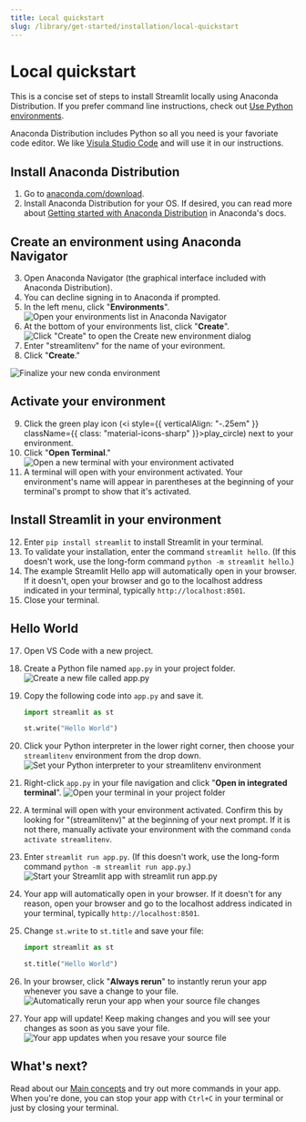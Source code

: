 ```yaml
---
title: Local quickstart
slug: /library/get-started/installation/local-quickstart
---
```


# Local quickstart

This is a concise set of steps to install Streamlit locally using Anaconda Distribution. If you prefer command line instructions, check out [Use Python environments](/library/get-started/installation/use-python-environments).

Anaconda Distribution includes Python so all you need is your favoriate code editor. We like [Visula Studio Code](https://code.visualstudio.com/download) and will use it in our instructions.

## Install Anaconda Distribution

1. Go to [anaconda.com/download](https://www.anaconda.com/download).
2. Install Anaconda Distribution for your OS. If desired, you can read more about [Getting started with Anaconda Distribution](https://docs.anaconda.com/free/anaconda/getting-started/) in Anaconda's docs.

## Create an environment using Anaconda Navigator

3. Open Anaconda Navigator (the graphical interface included with Anaconda Distribution).
4. You can decline signing in to Anaconda if prompted.
5. In the left menu, click "**Environments**".
   ![Open your environments list in Anaconda Navigator](/images/get-started/Anaconda-Navigator-environment-1.png)
6. At the bottom of your environments list, click "**Create**".
   ![Click "Create" to open the Create new environment dialog](/images/get-started/Anaconda-Navigator-environment-2-create.png)
7. Enter "streamlitenv" for the name of your evironment.
8. Click "**Create**."

<div style={{ maxWidth: '50%', margin: 'auto' }}>
    <Image alt="Finalize your new conda environment" src="/images/get-started/Anaconda-Navigator-environment-3-name.png" />
</div>

## Activate your environment

9. Click the green play icon (<i style={{ verticalAlign: "-.25em" }} className={{ class: "material-icons-sharp" }}>play_circle</i>) next to your environment.
10. Click "**Open Terminal**."
    ![Open a new terminal with your environment activated](/images/get-started/Anaconda-Navigator-environment-6-activate.png)
11. A terminal will open with your environment activated. Your environment's name will appear in parentheses at the beginning of your terminal's prompt to show that it's activated.

## Install Streamlit in your environment

12. Enter `pip install streamlit` to install Streamlit in your terminal.
13. To validate your installation, enter the command `streamlit hello`. (If this doesn't work, use the long-form command `python -m streamlit hello`.)
14. The example Streamlit Hello app will automatically open in your browser. If it doesn't, open your browser and go to the localhost address indicated in your terminal, typically `http://localhost:8501`.
15. Close your terminal.

## Hello World

17. Open VS Code with a new project.
18. Create a Python file named `app.py` in your project folder.
    ![Create a new file called app.py](/images/get-started/hello-world-1-new-file.png)
19. Copy the following code into `app.py` and save it.

    ```python
    import streamlit as st

    st.write("Hello World")
    ```

20. Click your Python interpreter in the lower right corner, then choose your `streamlitenv` environment from the drop down.
    ![Set your Python interpreter to your `streamlitenv` environment](/images/get-started/hello-world-3-change-interpreter.png)
21. Right-click `app.py` in your file navigation and click "**Open in integrated terminal**".
    ![Open your terminal in your project folder](/images/get-started/hello-world-4-open-terminal.png)
22. A terminal will open with your environment activated. Confirm this by looking for "(streamlitenv)" at the beginning of your next prompt. If it is not there, manually activate your environment with the command `conda activate streamlitenv`.
23. Enter `streamlit run app.py`. (If this doesn't work, use the long-form command `python -m streamlit run app.py`.)
    ![Start your Streamlit app with `streamlit run app.py`](/images/get-started/hello-world-5-streamlit-run.png)
24. Your app will automatically open in your browser. If it doesn't for any reason, open your browser and go to the localhost address indicated in your terminal, typically `http://localhost:8501`.
25. Change `st.write` to `st.title` and save your file:

    ```python
    import streamlit as st

    st.title("Hello World")
    ```

26. In your browser, click "**Always rerun**" to instantly rerun your app whenever you save a change to your file.
    ![Automatically rerun your app when your source file changes](/images/get-started/hello-world-6-always-rerun.png)
27. Your app will update! Keep making changes and you will see your changes as soon as you save your file.
    ![Your app updates when you resave your source file](/images/get-started/hello-world-7-updated-app.png)

## What's next?

Read about our [Main concepts](/library/get-started/main-concepts) and try out more commands in your app. When you're done, you can stop your app with `Ctrl+C` in your terminal or just by closing your terminal.
